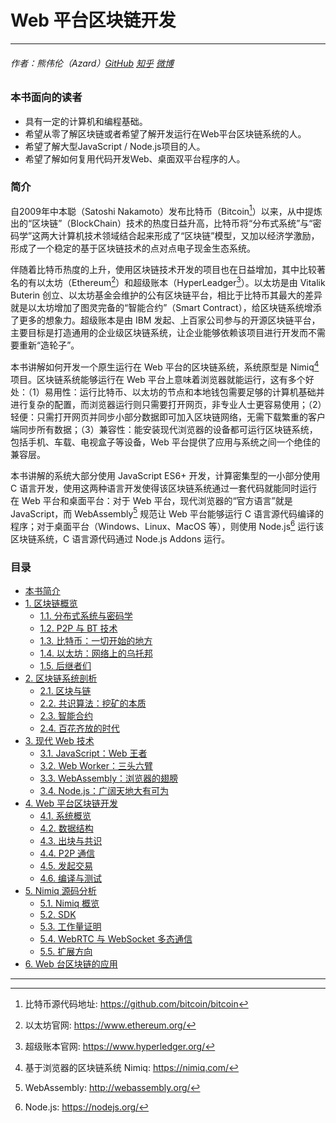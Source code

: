# Web 平台区块链开发

---
###### 作者：熊伟伦（Azard）[GitHub](https://github.com/Azard) [知乎](https://www.zhihu.com/people/xiong-wei-lun) [微博](https://weibo.com/azard5) 

### 本书面向的读者

* 具有一定的计算机和编程基础。
* 希望从零了解区块链或者希望了解开发运行在Web平台区块链系统的人。
* 希望了解大型JavaScript / Node.js项目的人。
* 希望了解如何复用代码开发Web、桌面双平台程序的人。

### 简介

自2009年中本聪（Satoshi Nakamoto）发布比特币（Bitcoin[^1]）以来，从中提炼出的“区块链”（BlockChain）技术的热度日益升高，比特币将“分布式系统”与“密码学”这两大计算机技术领域结合起来形成了“区块链”模型，又加以经济学激励，形成了一个稳定的基于区块链技术的点对点电子现金生态系统。

伴随着比特币热度的上升，使用区块链技术开发的项目也在日益增加，其中比较著名的有以太坊（Ethereum[^2]）和超级账本（HyperLeadger[^3]）。以太坊是由 Vitalik Buterin 创立、以太坊基金会维护的公有区块链平台，相比于比特币其最大的差异就是以太坊增加了图灵完备的“智能合约”（Smart Contract），给区块链系统增添了更多的想象力。超级账本是由 IBM 发起、上百家公司参与的开源区块链平台，主要目标是打造通用的企业级区块链系统，让企业能够依赖该项目进行开发而不需要重新“造轮子”。

本书讲解如何开发一个原生运行在 Web 平台的区块链系统，系统原型是 Nimiq[^4] 项目。区块链系统能够运行在 Web 平台上意味着浏览器就能运行，这有多个好处：（1）易用性：运行比特币、以太坊的节点和本地钱包需要足够的计算机基础并进行复杂的配置，而浏览器运行则只需要打开网页，非专业人士更容易使用；（2）轻便：只需打开网页并同步小部分数据即可加入区块链网络，无需下载繁重的客户端同步所有数据；（3）兼容性：能安装现代浏览器的设备都可运行区块链系统，包括手机、车载、电视盒子等设备，Web 平台提供了应用与系统之间一个绝佳的兼容层。

本书讲解的系统大部分使用 JavaScript ES6+ 开发，计算密集型的一小部分使用 C 语言开发，使用这两种语言开发使得该区块链系统通过一套代码就能同时运行在 Web 平台和桌面平台：对于 Web 平台，现代浏览器的“官方语言”就是 JavaScript，而 WebAssembly[^5] 规范让 Web 平台能够运行 C 语言源代码编译的程序；对于桌面平台（Windows、Linux、MacOS 等），则使用 Node.js[^6] 运行该区块链系统，C 语言源代码通过 Node.js Addons 运行。

### 目录

* [本书简介](README.md)
* [1. 区块链概览](Chapter_1/1.区块链概览.md)
    * [1.1. 分布式系统与密码学](Chapter_1/1.1.分布式系统与密码学.md)
    * [1.2. P2P 与 BT 技术](Chapter_1/1.2.P2P与BT技术.md)
    * [1.3. 比特币：一切开始的地方](Chapter_1/1.3.比特币：一切开始的地方.md)
    * [1.4. 以太坊：网络上的乌托邦](Chapter_1/1.4.以太坊：网络上的乌托邦.md)
    * [1.5. 后继者们](Chapter_1/1.5.后继者们.md)
* [2. 区块链系统剖析](Chapter_2/2.区块链系统剖析.md)
    * [2.1. 区块与链](Chapter_2/2.1.区块与链.md)
    * [2.2. 共识算法：挖矿的本质](Chapter_2/2.2.共识算法：挖矿的本质.md)
    * [2.3. 智能合约](Chapter_2/2.3.智能合约.md)
    * [2.4. 百花齐放的时代](Chapter_2/2.4.百花齐放的时代.md)
* [3. 现代 Web 技术](Chapter_3/3.现代Web技术.md)
    * [3.1. JavaScript：Web 王者](Chapter_3/3.1.JavaScript：Web王者.md)
    * [3.2. Web Worker：三头六臂](Chapter_3/3.2.WebWorker：三头六臂.md)
    * [3.3. WebAssembly：浏览器的翅膀](Chapter_3/3.3.WebAssembly：浏览器的翅膀.md)
    * [3.4. Node.js：广阔天地大有可为](Chapter_3/3.4.Node.js：广阔天地大有可为.md)
* [4. Web 平台区块链开发](Chapter_4/4.Web平台区块链开发.md)
    * [4.1. 系统概览](Chapter_4/4.1.系统概览.md)
    * [4.2. 数据结构](Chapter_4/4.2.数据结构.md)
    * [4.3. 出块与共识](Chapter_4/4.3.出块与共识.md)
    * [4.4. P2P 通信](Chapter_4/4.4.P2P通信.md)
    * [4.5. 发起交易](Chapter_4/4.5.发起交易.md)
    * [4.6. 编译与测试](Chapter_4/4.6.编译与测试.md)
* [5. Nimiq 源码分析](Chapter_5/5.Nimiq源码分析.md)
    * [5.1. Nimiq 概览](Chapter_5/5.1.Nimiq概览.md)
    * [5.2. SDK](Chapter_5/5.2.SDK.md)
    * [5.3. 工作量证明](Chapter_5/5.3.工作量证明.md)
    * [5.4. WebRTC 与 WebSocket 多态通信](Chapter_5/5.4.WebRTC与WebSocket多态通信.md)
    * [5.5. 扩展方向](Chapter_5/5.5.扩展方向.md)
* [6. Web 台区块链的应用](Chapter_6/6.Web平台区块链的应用.md)

---

[^1]: 比特币源代码地址: https://github.com/bitcoin/bitcoin

[^2]: 以太坊官网: https://www.ethereum.org/

[^3]: 超级账本官网: https://www.hyperledger.org/

[^4]: 基于浏览器的区块链系统 Nimiq: https://nimiq.com/

[^5]: WebAssembly: http://webassembly.org/

[^6]: Node.js: https://nodejs.org/
